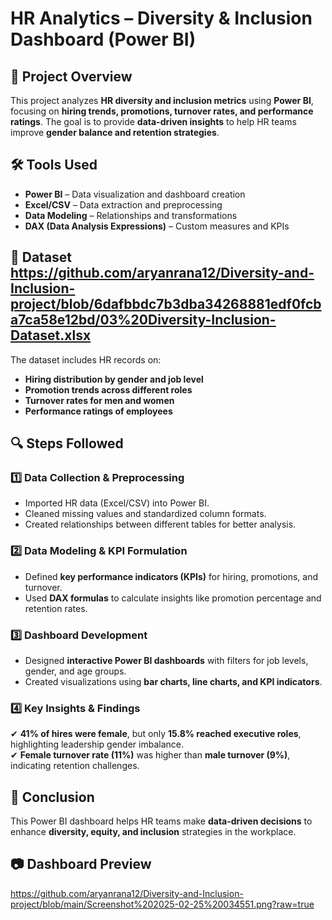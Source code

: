 # HR Analytics – Diversity & Inclusion Dashboard (Power BI)

## 📌 Project Overview  
This project analyzes **HR diversity and inclusion metrics** using **Power BI**, focusing on **hiring trends, promotions, turnover rates, and performance ratings**. The goal is to provide **data-driven insights** to help HR teams improve **gender balance and retention strategies**.

## 🛠️ Tools Used  
- **Power BI** – Data visualization and dashboard creation  
- **Excel/CSV** – Data extraction and preprocessing  
- **Data Modeling** – Relationships and transformations  
- **DAX (Data Analysis Expressions)** – Custom measures and KPIs  

## 📂 Dataset  https://github.com/aryanrana12/Diversity-and-Inclusion-project/blob/6dafbbdc7b3dba34268881edf0fcba7ca58e12bd/03%20Diversity-Inclusion-Dataset.xlsx
The dataset includes HR records on:  
- **Hiring distribution by gender and job level**  
- **Promotion trends across different roles**  
- **Turnover rates for men and women**  
- **Performance ratings of employees**  

## 🔍 Steps Followed  

### **1️⃣ Data Collection & Preprocessing**  
- Imported HR data (Excel/CSV) into Power BI.  
- Cleaned missing values and standardized column formats.  
- Created relationships between different tables for better analysis.  

### **2️⃣ Data Modeling & KPI Formulation**  
- Defined **key performance indicators (KPIs)** for hiring, promotions, and turnover.  
- Used **DAX formulas** to calculate insights like promotion percentage and retention rates.  

### **3️⃣ Dashboard Development**  
- Designed **interactive Power BI dashboards** with filters for job levels, gender, and age groups.  
- Created visualizations using **bar charts, line charts, and KPI indicators**.  

### **4️⃣ Key Insights & Findings**  
✔ **41% of hires were female**, but only **15.8% reached executive roles**, highlighting leadership gender imbalance.  
✔ **Female turnover rate (11%)** was higher than **male turnover (9%)**, indicating retention challenges.  

## 🚀 Conclusion  
This Power BI dashboard helps HR teams make **data-driven decisions** to enhance **diversity, equity, and inclusion** strategies in the workplace.  

## 📷 Dashboard Preview  
https://github.com/aryanrana12/Diversity-and-Inclusion-project/blob/main/Screenshot%202025-02-25%20034551.png?raw=true


